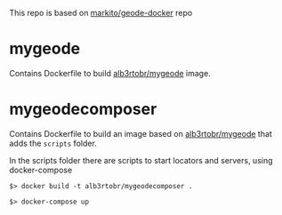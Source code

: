 This repo is based on [markito/geode-docker](https://github.com/markito/geode-docker) repo

# mygeode

Contains Dockerfile to build [alb3rtobr/mygeode](https://cloud.docker.com/u/alb3rtobr/repository/docker/alb3rtobr/mygeode) image. 


# mygeodecomposer

Contains Dockerfile to build an image based on [alb3rtobr/mygeode](https://cloud.docker.com/u/alb3rtobr/repository/docker/alb3rtobr/mygeode) that adds the `scripts` folder.

In the scripts folder there are scripts to start locators and servers, using docker-compose

```
$> docker build -t alb3rtobr/mygeodecomposer .

$> docker-compose up
```
